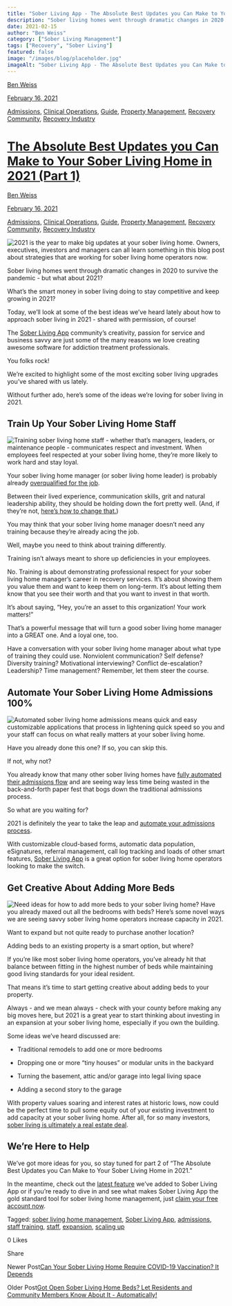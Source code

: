 ```yaml
---
title: "Sober Living App - The Absolute Best Updates you Can Make to Your Sober Living Home in 2021 (Part 1)"
description: "Sober living homes went through dramatic changes in 2020 to survive the pandemic - but what about 2021?"
date: 2021-02-15
author: "Ben Weiss"
category: ["Sober Living Management"]
tags: ["Recovery", "Sober Living"]
featured: false
image: "/images/blog/placeholder.jpg"
imageAlt: "Sober Living App - The Absolute Best Updates you Can Make to Your Sober Living Home in 2021 (Part 1)"
---
```


[Ben Weiss](../../../../sober-living-app-blog%EF%B9%96author=5a811b27db7926c296af1851.html)

[February 16, 2021](the-absolute-best-updates-you-can-make-to-your-sober-living-home-in-2021-part-1.html)

[Admissions](../../../category/Admissions.html), [Clinical Operations](../../../category/Clinical+Operations.html), [Guide](../../../category/Guide.html), [Property Management](../../../category/Property+Management.html), [Recovery Community](../../../category/Recovery+Community.html), [Recovery Industry](../../../category/Recovery+Industry.html)

#  [The Absolute Best Updates you Can Make to Your Sober Living Home in 2021 (Part 1)](the-absolute-best-updates-you-can-make-to-your-sober-living-home-in-2021-part-1.html)

[Ben Weiss](../../../../sober-living-app-blog%EF%B9%96author=5a811b27db7926c296af1851.html)

[February 16, 2021](the-absolute-best-updates-you-can-make-to-your-sober-living-home-in-2021-part-1.html)

[Admissions](../../../category/Admissions.html), [Clinical Operations](../../../category/Clinical+Operations.html), [Guide](../../../category/Guide.html), [Property Management](../../../category/Property+Management.html), [Recovery Community](../../../category/Recovery+Community.html), [Recovery Industry](../../../category/Recovery+Industry.html)

![2021 is the year to make big updates at your sober living home. Owners, executives, investors and managers can all learn something in this blog post about strategies that are working for sober living home operators now.](/images/blog/the-absolute-best-updates-you-can-make-to-your-sober-living-home-in-2021-part-1/Screen_Shot_2021-02-15_at_3.51.02_PM.png)

Sober living homes went through dramatic changes in 2020 to survive the pandemic - but what about 2021? 

What’s the smart money in sober living doing to stay competitive and keep growing in 2021?

Today, we’ll look at some of the best ideas we’ve heard lately about how to approach sober living in 2021 - shared with permission, of course! 

The [Sober Living App](../../../../index.html) community’s creativity, passion for service and business savvy are just some of the many reasons we love creating awesome software for addiction treatment professionals. 

You folks rock!

We’re excited to highlight some of the most exciting sober living upgrades you’ve shared with us lately. 

Without further ado, here’s some of the ideas we’re loving for sober living in 2021.

## Train Up Your Sober Living Home Staff

![Training sober living home staff - whether that’s managers, leaders, or maintenance people - communicates respect and investment. When employees feel respected at your sober living home, they’re more likely to work hard and stay loyal.](/images/blog/the-absolute-best-updates-you-can-make-to-your-sober-living-home-in-2021-part-1/Screen_Shot_2021-02-15_at_3.51.11_PM.png)

Your sober living home manager (or sober living home leader) is probably already [overqualified for the job](../../../2020/8/5/5-things-your-sober-living-home-manager-is-afraid-to-tell-you.html). 

Between their lived experience, communication skills, grit and natural leadership ability, they should be holding down the fort pretty well. (And, if they’re not, [here’s how to change that.](https://soberlivingapp.com/sober-living-app-blog/2020/3/3/5-things-all-of-the-best-sober-living-home-managers-have-in-common))

You may think that your sober living home manager doesn’t need any training because they’re already acing the job. 

Well, maybe you need to think about training differently. 

Training isn’t always meant to shore up deficiencies in your employees. 

No. Training is about demonstrating professional respect for your sober living home manager’s career in recovery services. It’s about showing them you value them and want to keep them on long-term. It’s about letting them know that you see their worth and that you want to invest in that worth. 

It’s about saying, “Hey, you’re an asset to this organization! Your work matters!”

That’s a powerful message that will turn a good sober living home manager into a GREAT one. And a loyal one, too.

Have a conversation with your sober living home manager about what type of training they could use. Nonviolent communication? Self defense? Diversity training? Motivational interviewing? Conflict de-escalation? Leadership? Time management? Remember, let them steer the course. 

## Automate Your Sober Living Home Admissions 100%

![Automated sober living home admissions means quick and easy customizable applications that process in lightening quick speed so you and your staff can focus on what really matters at your sober living home.](/images/blog/the-absolute-best-updates-you-can-make-to-your-sober-living-home-in-2021-part-1/Screen_Shot_2021-02-15_at_3.51.18_PM.png)

Have you already done this one? If so, you can skip this. 

If not, why not? 

You already know that many other sober living homes have [fully automated their admissions flow](https://soberlivingapp.com/sober-living-app-blog/2020/3/17/mastering-admissions-at-your-sober-living-home) and are seeing way less time being wasted in the back-and-forth paper fest that bogs down the traditional admissions process. 

So what are you waiting for? 

2021 is definitely the year to take the leap and [automate your admissions process](../../../../admission.html). 

With customizable cloud-based forms, automatic data population, eSignatures, referral management, call log tracking and loads of other smart features, [Sober Living App](http://soberlivingapp.com) is a great option for sober living home operators looking to make the switch. 

## Get Creative About Adding More Beds 

![Need ideas for how to add more beds to your sober living home? Have you already maxed out all the bedrooms with beds? Here’s some novel ways we are seeing savvy sober living home operators increase capacity in 2021.](/images/blog/the-absolute-best-updates-you-can-make-to-your-sober-living-home-in-2021-part-1/Screen_Shot_2021-02-15_at_3.51.25_PM.png)

Want to expand but not quite ready to purchase another location? 

Adding beds to an existing property is a smart option, but where? 

If you’re like most sober living home operators, you’ve already hit that balance between fitting in the highest number of beds while maintaining good living standards for your ideal resident. 

That means it’s time to start getting creative about adding beds to your property. 

Always - and we mean always - check with your county before making any big moves here, but 2021 is a great year to start thinking about investing in an expansion at your sober living home, especially if you own the building. 

Some ideas we’ve heard discussed are: 

  * Traditional remodels to add one or more bedrooms 

  * Dropping one or more “tiny houses” or modular units in the backyard 

  * Turning the basement, attic and/or garage into legal living space 

  * Adding a second story to the garage

With property values soaring and interest rates at historic lows, now could be the perfect time to pull some equity out of your existing investment to add capacity at your sober living home. After all, for so many investors, [sober living is ultimately a real estate deal](https://soberlivingapp.com/sober-living-app-blog/2019/5/28/3-things-to-look-for-in-your-first-sober-living-home-real-estate-deal). 

## We’re Here to Help 

We’ve got more ideas for you, so stay tuned for part 2 of “The Absolute Best Updates you Can Make to Your Sober Living Home in 2021.” 

In the meantime, check out the [latest feature](https://soberlivingapp.com/sober-living-app-blog/2021/2/2/got-open-sober-living-home-beds-let-residents-and-community-members-know-about-it-automatically) we’ve added to Sober Living App or if you’re ready to dive in and see what makes Sober Living App the gold standard tool for sober living home management, just [claim your free account now](https://apps.behavehealth.com/signup). 

Tagged: [sober living home management](../../../tag/sober+living+home+management.html), [Sober Living App](../../../tag/Sober+Living+App.html), [admissions](../../../tag/admissions.html), [staff training](../../../tag/staff+training.html), [staff](../../../tag/staff.html), [expansion](../../../tag/expansion.html), [scaling up](../../../tag/scaling+up.html)

0 Likes

Share

Newer Post[Can Your Sober Living Home Require COVID-19 Vaccination? It Depends](https://soberlivingapp.com/sober-living-app-blog/2021/3/2/can-your-sober-living-home-require-covid-19-vaccination-it-depends)

Older Post[Got Open Sober Living Home Beds? Let Residents and Community Members Know About It - Automatically!](https://soberlivingapp.com/sober-living-app-blog/2021/2/2/got-open-sober-living-home-beds-let-residents-and-community-members-know-about-it-automatically)
